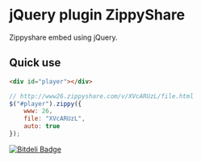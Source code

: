 # jQuery plugin ZippyShare

Zippyshare embed using jQuery.

## Quick use

```html
<div id="player"></div>
```

```js
// http://www26.zippyshare.com/v/XVcARUzL/file.html
$("#player").zippy({
    www: 26,
    file: "XVcARUzL",
    auto: true
});

```


[![Bitdeli Badge](https://d2weczhvl823v0.cloudfront.net/baivong/zippy/trend.png)](https://bitdeli.com/free "Bitdeli Badge")

